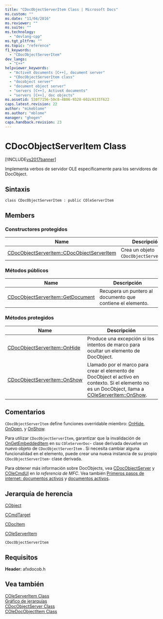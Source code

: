 ```yaml
---
title: "CDocObjectServerItem Class | Microsoft Docs"
ms.custom: ""
ms.date: "11/04/2016"
ms.reviewer: ""
ms.suite: ""
ms.technology: 
  - "devlang-cpp"
ms.tgt_pltfrm: ""
ms.topic: "reference"
f1_keywords: 
  - "CDocObjectServerItem"
dev_langs: 
  - "C++"
helpviewer_keywords: 
  - "ActiveX documents [C++], document server"
  - "CDocObjectServerItem class"
  - "docobject server"
  - "document object server"
  - "servers [C++], ActiveX documents"
  - "servers [C++], doc objects"
ms.assetid: 530f7156-50c8-4806-9328-602c9133f622
caps.latest.revision: 22
author: "mikeblome"
ms.author: "mblome"
manager: "ghogen"
caps.handback.revision: 23
---
```

# CDocObjectServerItem Class
[!INCLUDE[vs2017banner](../../assembler/inline/includes/vs2017banner.md)]

Implementa verbos de servidor OLE específicamente para los servidores de DocObject.  
  
## Sintaxis  
  
```  
class CDocObjectServerItem : public COleServerItem  
```  
  
## Members  
  
### Constructores protegidos  
  
|Name|Descripción|  
|----------|-----------------|  
|[CDocObjectServerItem::CDocObjectServerItem](../Topic/CDocObjectServerItem::CDocObjectServerItem.md)|Crea un objeto `CDocObjectServerItem`.|  
  
### Métodos públicos  
  
|Name|Descripción|  
|----------|-----------------|  
|[CDocObjectServerItem::GetDocument](../Topic/CDocObjectServerItem::GetDocument.md)|Recupera un puntero al documento que contiene el elemento.|  
  
### Métodos protegidos  
  
|Name|Descripción|  
|----------|-----------------|  
|[CDocObjectServerItem::OnHide](../Topic/CDocObjectServerItem::OnHide.md)|Produce una excepción si los intentos de marco para ocultar un elemento de DocObject.|  
|[CDocObjectServerItem::OnShow](../Topic/CDocObjectServerItem::OnShow.md)|Llamado por el marco para crear el elemento de DocObject el activo en contexto.  Si el elemento no es un DocObject, llama a [COleServerItem::OnShow](../Topic/COleServerItem::OnShow.md).|  
  
## Comentarios  
 `CDocObjectServerItem` define funciones overridable miembro: [OnHide](../Topic/CDocObjectServerItem::OnHide.md), [OnOpen](http://msdn.microsoft.com/es-es/7a9b1363-6ad8-4732-9959-4e35c07644fd), y [OnShow](../Topic/CDocObjectServerItem::OnShow.md).  
  
 Para utilizar `CDocObjectServerItem`, garantizar que la invalidación de [OnGetEmbeddedItem](../Topic/COleServerDoc::OnGetEmbeddedItem.md) en su `COleServerDoc`\- clase derivada devuelve un nuevo objeto de `CDocObjectServerItem` .  Si necesita cambiar alguna funcionalidad en el elemento, puede crear una nueva instancia de su propio `CDocObjectServerItem`\- clase derivada.  
  
 Para obtener más información sobre DocObjects, vea [CDocObjectServer](../../mfc/reference/cdocobjectserver-class.md) y [COleCmdUI](../../mfc/reference/colecmdui-class.md) en *la referencia de MFC*.  Vea también [Primeros pasos de internet: documentos activos](../../mfc/active-documents-on-the-internet.md) y [documentos activos](../../mfc/active-documents-on-the-internet.md).  
  
## Jerarquía de herencia  
 [CObject](../../mfc/reference/cobject-class.md)  
  
 [CCmdTarget](../../mfc/reference/ccmdtarget-class.md)  
  
 [CDocItem](../../mfc/reference/cdocitem-class.md)  
  
 [COleServerItem](../../mfc/reference/coleserveritem-class.md)  
  
 `CDocObjectServerItem`  
  
## Requisitos  
 **Header:** afxdocob.h  
  
## Vea también  
 [COleServerItem Class](../../mfc/reference/coleserveritem-class.md)   
 [Gráfico de jerarquías](../../mfc/hierarchy-chart.md)   
 [CDocObjectServer Class](../../mfc/reference/cdocobjectserver-class.md)   
 [COleDocObjectItem Class](../../mfc/reference/coledocobjectitem-class.md)